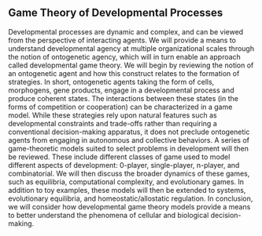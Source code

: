 ## Game Theory of Developmental Processes

Developmental processes are dynamic and complex, and can be viewed from the perspective of interacting agents. We will provide a means to understand developmental agency at multiple organizational scales through the notion of ontogenetic agency, which will in turn enable an approach called developmental game theory. We will begin by reviewing the notion of an ontogenetic agent and how this construct relates to the formation of strategies. In short, ontogenetic agents taking the form of cells, morphogens, gene products, engage in a developmental process and produce coherent states. The interactions between these states (in the forms of competition or cooperation) can be characterized in a game model. While these strategies rely upon natural features such as developmental constraints and trade-offs rather than requiring a conventional decision-making apparatus, it does not preclude ontogenetic agents from engaging in autonomous and collective behaviors. A series of game-theoretic models suited to select problems in development will then be reviewed. These include different classes of game used to model different aspects of development: 0-player, single-player, n-player, and combinatorial. We will then discuss the broader dynamics of these games, such as equilibria, computational complexity, and evolutionary games. In addition to toy examples, these models will then be extended to systems, evolutionary equilibria, and homeostatic/allostatic regulation. In conclusion, we will consider how developmental game theory models provide a means to better understand the phenomena of cellular and biological decision-making.

